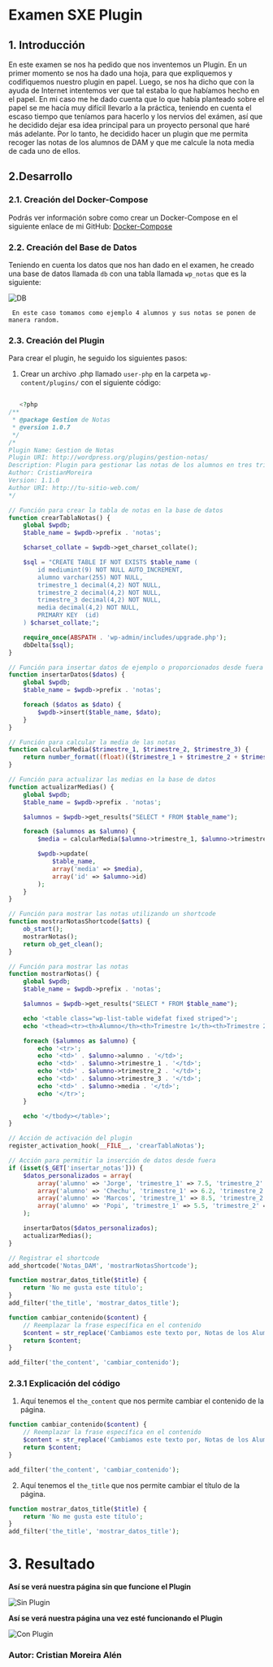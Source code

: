 # Examen SXE Plugin

##  1. Introducción

En este examen se nos ha pedido que nos inventemos un Plugin. En un primer momento se nos ha dado una hoja,
para que expliquemos y codifiquemos nuestro plugin en papel. Luego, se nos ha dicho que con la ayuda de
Internet intentemos ver que tal estaba lo que habíamos hecho en el papel. En mi caso me he dado cuenta que 
lo que había planteado sobre el papel se me hacía muy difícil llevarlo a la práctica, teniendo en cuenta el 
escaso tiempo que teníamos para hacerlo y los nervios del exámen, así que he decidido dejar esa idea principal
para un proyecto personal que haré más adelante. Por lo tanto, he decidido hacer un plugin que me permita recoger
las notas de los alumnos de DAM y que me calcule la nota media de cada uno de ellos.

## 2.Desarrollo

### 2.1. Creación del Docker-Compose
Podrás ver información sobre como crear un Docker-Compose en el siguiente enlace de mi GitHub: [Docker-Compose](https://github.com/cristianmoreiraa/WordPress)

### 2.2. Creación del Base de Datos
Teniendo en cuenta los datos que nos han dado en el examen, he creado una base de datos llamada `db` con una tabla llamada `wp_notas` que es la siguiente:

![DB](./img/Database.png)

     
     En este caso tomamos como ejemplo 4 alumnos y sus notas se ponen de manera random.

### 2.3. Creación del Plugin
Para crear el plugin, he seguido los siguientes pasos:

1. Crear un archivo .php llamado `user-php` en la carpeta `wp-content/plugins/` con el siguiente código:

```php

   <?php
/**
 * @package Gestion de Notas
 * @version 1.0.7
 */
/*
Plugin Name: Gestion de Notas
Plugin URI: http://wordpress.org/plugins/gestion-notas/
Description: Plugin para gestionar las notas de los alumnos en tres trimestres.
Author: CristianMoreira
Version: 1.1.0
Author URI: http://tu-sitio-web.com/
*/

// Función para crear la tabla de notas en la base de datos
function crearTablaNotas() {
    global $wpdb;
    $table_name = $wpdb->prefix . 'notas';

    $charset_collate = $wpdb->get_charset_collate();

    $sql = "CREATE TABLE IF NOT EXISTS $table_name (
        id mediumint(9) NOT NULL AUTO_INCREMENT,
        alumno varchar(255) NOT NULL,
        trimestre_1 decimal(4,2) NOT NULL,
        trimestre_2 decimal(4,2) NOT NULL,
        trimestre_3 decimal(4,2) NOT NULL,
        media decimal(4,2) NOT NULL,
        PRIMARY KEY  (id)
    ) $charset_collate;";

    require_once(ABSPATH . 'wp-admin/includes/upgrade.php');
    dbDelta($sql);
}

// Función para insertar datos de ejemplo o proporcionados desde fuera
function insertarDatos($datos) {
    global $wpdb;
    $table_name = $wpdb->prefix . 'notas';

    foreach ($datos as $dato) {
        $wpdb->insert($table_name, $dato);
    }
}

// Función para calcular la media de las notas
function calcularMedia($trimestre_1, $trimestre_2, $trimestre_3) {
    return number_format((float)(($trimestre_1 + $trimestre_2 + $trimestre_3) / 3), 2, '.', '');
}

// Función para actualizar las medias en la base de datos
function actualizarMedias() {
    global $wpdb;
    $table_name = $wpdb->prefix . 'notas';

    $alumnos = $wpdb->get_results("SELECT * FROM $table_name");

    foreach ($alumnos as $alumno) {
        $media = calcularMedia($alumno->trimestre_1, $alumno->trimestre_2, $alumno->trimestre_3);

        $wpdb->update(
            $table_name,
            array('media' => $media),
            array('id' => $alumno->id)
        );
    }
}

// Función para mostrar las notas utilizando un shortcode
function mostrarNotasShortcode($atts) {
    ob_start();
    mostrarNotas();
    return ob_get_clean();
}

// Función para mostrar las notas
function mostrarNotas() {
    global $wpdb;
    $table_name = $wpdb->prefix . 'notas';

    $alumnos = $wpdb->get_results("SELECT * FROM $table_name");

    echo '<table class="wp-list-table widefat fixed striped">';
    echo '<thead><tr><th>Alumno</th><th>Trimestre 1</th><th>Trimestre 2</th><th>Trimestre 3</th><th>Media</th></tr></thead><tbody>';

    foreach ($alumnos as $alumno) {
        echo '<tr>';
        echo '<td>' . $alumno->alumno . '</td>';
        echo '<td>' . $alumno->trimestre_1 . '</td>';
        echo '<td>' . $alumno->trimestre_2 . '</td>';
        echo '<td>' . $alumno->trimestre_3 . '</td>';
        echo '<td>' . $alumno->media . '</td>';
        echo '</tr>';
    }

    echo '</tbody></table>';
}

// Acción de activación del plugin
register_activation_hook(__FILE__, 'crearTablaNotas');

// Acción para permitir la inserción de datos desde fuera
if (isset($_GET['insertar_notas'])) {
    $datos_personalizados = array(
        array('alumno' => 'Jorge', 'trimestre_1' => 7.5, 'trimestre_2' => 8.0, 'trimestre_3' => 7.8),
        array('alumno' => 'Chechu', 'trimestre_1' => 6.2, 'trimestre_2' => 7.5, 'trimestre_3' => 6.8),
        array('alumno' => 'Marcos', 'trimestre_1' => 8.5, 'trimestre_2' => 9.0, 'trimestre_3' => 8.8),
        array('alumno' => 'Popi', 'trimestre_1' => 5.5, 'trimestre_2' => 6.0, 'trimestre_3' => 5.8),
    );

    insertarDatos($datos_personalizados);
    actualizarMedias();
}

// Registrar el shortcode
add_shortcode('Notas_DAM', 'mostrarNotasShortcode');

function mostrar_datos_title($title) {
    return 'No me gusta este título';
}
add_filter('the_title', 'mostrar_datos_title');

function cambiar_contenido($content) {
    // Reemplazar la frase específica en el contenido
    $content = str_replace('Cambiamos este texto por, Notas de los Alumnos', 'Notas DAM2', $content);
    return $content;
}

add_filter('the_content', 'cambiar_contenido');


```

### 2.3.1 Explicación del código

1. Aquí tenemos el `the_content` que nos permite cambiar el contenido de la página.

```php
function cambiar_contenido($content) {
    // Reemplazar la frase específica en el contenido
    $content = str_replace('Cambiamos este texto por, Notas de los Alumnos', 'Notas DAM2', $content);
    return $content;
}

add_filter('the_content', 'cambiar_contenido');
```

2. Aquí tenemos el `the_title` que nos permite cambiar el título de la página.

```php
function mostrar_datos_title($title) {
    return 'No me gusta este título';
}
add_filter('the_title', 'mostrar_datos_title');
```

# 3. Resultado

**Así se verá nuestra página sin que funcione el Plugin**


![Sin Plugin](./img/SinPlugin.png)

**Así se verá nuestra página una vez esté funcionando el Plugin**


![Con Plugin](./img/ConPlugin.png)





### Autor: Cristian Moreira Alén